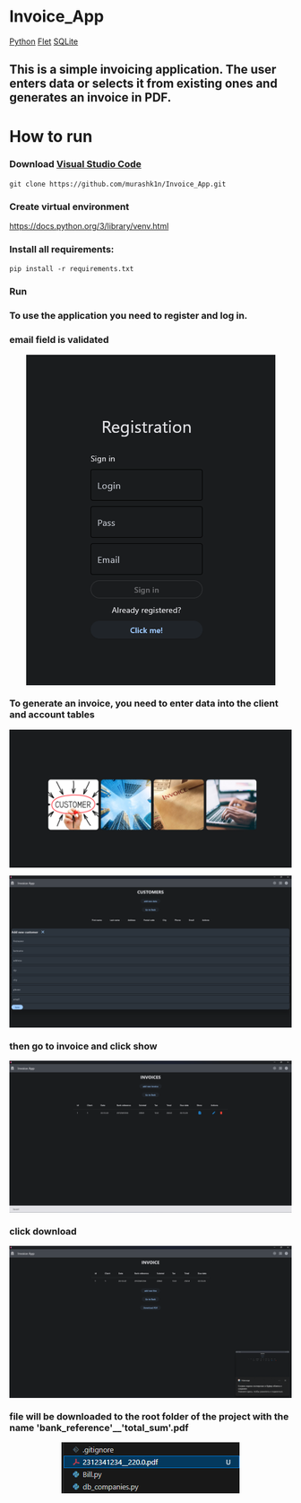 # Invoice_App

[Python](https://www.python.org/)
[Flet](https://flet.dev/)
[SQLite](https://www.sqlite.org/)

## This is a simple invoicing application. The user enters data or selects it from existing ones and generates an invoice in PDF.

# How to run

### Download [Visual Studio Code](https://code.visualstudio.com/)

```
git clone https://github.com/murashk1n/Invoice_App.git
```

### Create virtual environment
https://docs.python.org/3/library/venv.html

### Install all requirements:
```
pip install -r requirements.txt
```
### Run

### To use the application you need to register and log in. 
### email field is validated

<p align="center" border="none">
  <img alt="Home page" src="readme_img\\reg.png" align="center">
</p>

### To generate an invoice, you need to enter data into the client and account tables

<p align="center" border="none">
  <img alt="Cabinet" src="readme_img\\cab.png" align="center">
</p>

<p align="center" border="none">
  <img alt="Invoice page" src="readme_img\\inv.png" align="center">
</p>

### then go to invoice and click show

<p align="center" border="none">
  <img alt="Invoice detail" src="readme_img\\show.png" align="center">
</p>

### click download

<p align="center" border="none">
  <img alt="download" src="readme_img\\dow.png" align="center">
</p>

### file will be downloaded to the root folder of the project with the name 'bank_reference'__'total_sum'.pdf

<p align="center" border="none">
  <img alt="pdf" src="readme_img\\pdf.png" align="center">
</p>